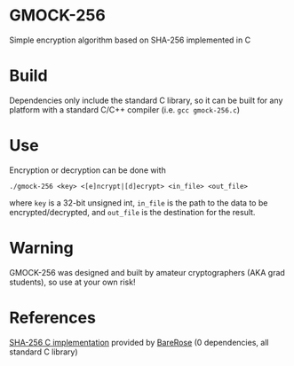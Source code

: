 # GMOCK-256
Simple encryption algorithm based on SHA-256 implemented in C

# Build
Dependencies only include the standard C library, so it can be built for any platform with a standard C/C++ compiler (i.e. `gcc gmock-256.c`)

# Use
Encryption or decryption can be done with

`./gmock-256 <key> <[e]ncrypt|[d]ecrypt> <in_file> <out_file>`

where `key` is a 32-bit unsigned int, `in_file` is the path to the data to be encrypted/decrypted, and `out_file` is the destination for the result.

# Warning
GMOCK-256 was designed and built by amateur cryptographers (AKA grad students), so use at your own risk!

# References
[SHA-256 C implementation](https://github.com/BareRose/lonesha256) provided by [BareRose](https://github.com/BareRose) (0 dependencies, all standard C library)
